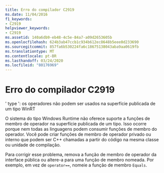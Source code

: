 ```yaml
---
title: Erro do compilador C2919
ms.date: 11/04/2016
f1_keywords:
- C2919
helpviewer_keywords:
- C2919
ms.assetid: 140a6db9-eb48-4c5e-84a7-a09d2653605b
ms.openlocfilehash: 624b3ab47ccb1c934b612ec8648b5eee0d233690
ms.sourcegitcommit: 857fa6b530224fa6c18675138043aba9aa0619fb
ms.translationtype: MT
ms.contentlocale: pt-BR
ms.lasthandoff: 03/24/2020
ms.locfileid: "80176969"
---
```

# <a name="compiler-error-c2919"></a>Erro do compilador C2919

' type ': os operadores não podem ser usados na superfície publicada de um tipo WinRT

O sistema do tipo Windows Runtime não oferece suporte a funções de membro de operador na superfície publicada de um tipo. Isso ocorre porque nem todas as linguagens podem consumir funções de membro do operador. Você pode criar funções de membro de operador privado ou interno que podem ser C++ chamadas a partir do código na mesma classe ou unidade de compilação.

Para corrigir esse problema, remova a função de membro de operador da interface pública ou altere-a para uma função de membro nomeada. Por exemplo, em vez de `operator==`, nomeie a função de membro `Equals`.
